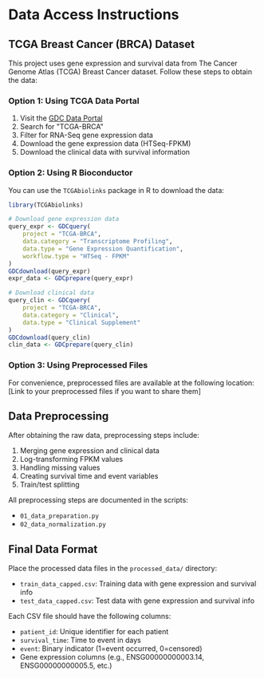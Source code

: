 # Data Access Instructions

## TCGA Breast Cancer (BRCA) Dataset

This project uses gene expression and survival data from The Cancer Genome Atlas (TCGA) Breast Cancer dataset. Follow these steps to obtain the data:

### Option 1: Using TCGA Data Portal

1. Visit the [GDC Data Portal](https://portal.gdc.cancer.gov/)
2. Search for "TCGA-BRCA"
3. Filter for RNA-Seq gene expression data
4. Download the gene expression data (HTSeq-FPKM)
5. Download the clinical data with survival information

### Option 2: Using R Bioconductor

You can use the `TCGAbiolinks` package in R to download the data:

```R
library(TCGAbiolinks)

# Download gene expression data
query_expr <- GDCquery(
    project = "TCGA-BRCA",
    data.category = "Transcriptome Profiling",
    data.type = "Gene Expression Quantification",
    workflow.type = "HTSeq - FPKM"
)
GDCdownload(query_expr)
expr_data <- GDCprepare(query_expr)

# Download clinical data
query_clin <- GDCquery(
    project = "TCGA-BRCA",
    data.category = "Clinical",
    data.type = "Clinical Supplement"
)
GDCdownload(query_clin)
clin_data <- GDCprepare(query_clin)
```

### Option 3: Using Preprocessed Files

For convenience, preprocessed files are available at the following location:
[Link to your preprocessed files if you want to share them]

## Data Preprocessing

After obtaining the raw data, preprocessing steps include:

1. Merging gene expression and clinical data
2. Log-transforming FPKM values
3. Handling missing values
4. Creating survival time and event variables
5. Train/test splitting

All preprocessing steps are documented in the scripts:

- `01_data_preparation.py`
- `02_data_normalization.py`

## Final Data Format

Place the processed data files in the `processed_data/` directory:

- `train_data_capped.csv`: Training data with gene expression and survival info
- `test_data_capped.csv`: Test data with gene expression and survival info

Each CSV file should have the following columns:

- `patient_id`: Unique identifier for each patient
- `survival_time`: Time to event in days
- `event`: Binary indicator (1=event occurred, 0=censored)
- Gene expression columns (e.g., ENSG00000000003.14, ENSG00000000005.5, etc.)
